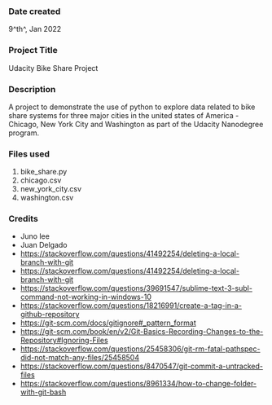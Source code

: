 ### Date created
9^th^, Jan 2022

### Project Title
Udacity Bike Share Project

### Description
A project to demonstrate the use of python to explore data related to bike share systems for three major cities in the united states of America - Chicago, New York City and Washington as part of the Udacity Nanodegree program.

### Files used
1. bike_share.py
2. chicago.csv
3. new_york_city.csv
4. washington.csv

### Credits
- Juno lee
- Juan Delgado
- https://stackoverflow.com/questions/41492254/deleting-a-local-branch-with-git
- https://stackoverflow.com/questions/41492254/deleting-a-local-branch-with-git
- https://stackoverflow.com/questions/39691547/sublime-text-3-subl-command-not-working-in-windows-10
- https://stackoverflow.com/questions/18216991/create-a-tag-in-a-github-repository
- https://git-scm.com/docs/gitignore#_pattern_format
- https://git-scm.com/book/en/v2/Git-Basics-Recording-Changes-to-the-Repository#Ignoring-Files
- https://stackoverflow.com/questions/25458306/git-rm-fatal-pathspec-did-not-match-any-files/25458504
- https://stackoverflow.com/questions/8470547/git-commit-a-untracked-files
- https://stackoverflow.com/questions/8961334/how-to-change-folder-with-git-bash
